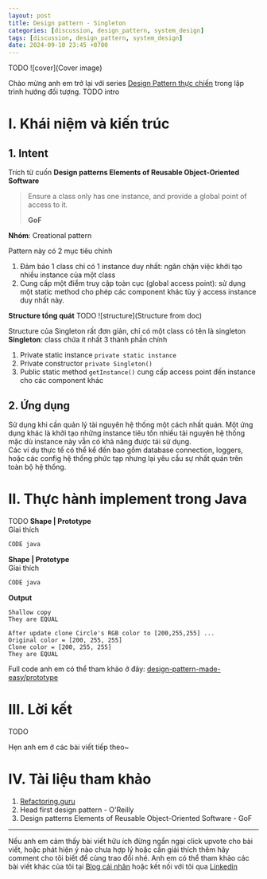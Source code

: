 ```yaml
---
layout: post
title: Design pattern - Singleton
categories: [discussion, design_pattern, system_design]
tags: [discussion, design_pattern, system_design]
date: 2024-09-10 23:45 +0700
---
```


TODO
![cover](Cover image)

Chào mừng anh em trở lại với series [Design Pattern thực chiến](https://viblo.asia/s/design-pattern-thuc-chien-0gdJzpPnVz5) trong lập trình hướng đối tượng.
TODO intro
# I. Khái niệm và kiến trúc
## 1. Intent
Trích từ cuốn **Design patterns Elements of Reusable Object-Oriented Software**
> Ensure a class only has one instance, and provide a global point of access to it.
>
> **GoF**
>

**Nhóm**: Creational pattern

Pattern này có 2 mục tiêu chính
1. Đảm bảo 1 class chỉ có 1 instance duy nhất: ngăn chặn việc khởi tạo nhiều instance của một class
2. Cung cấp một điểm truy cập toàn cục (global access point): sử dụng một static method cho phép các component khác tùy ý access instance duy nhất này.

**Structure tổng quát**
TODO
![structure](Structure from doc)

Structure của Singleton rất đơn giản, chỉ có một class có tên là singleton
**Singleton**: class chứa ít nhất 3 thành phần chính
1. Private static instance `private static instance`
2. Private constructor `private Singleton()`
3. Public static method `getInstance()` cung cấp access point đến instance cho các component khác

## 2. Ứng dụng
Sử dụng khi cần quản lý tài nguyên hệ thống một cách nhất quán. Một ứng dụng khác là khởi tạo những instance tiêu tốn nhiều tài nguyên hệ thống mặc dù instance này vẫn có khả năng được tái sử dụng.\
Các ví dụ thực tế có thể kể đến bao gồm database connection, loggers, hoặc các config hệ thống phức tạp nhưng lại yêu cầu sự nhất quán trên toàn bộ hệ thống.

# II. Thực hành implement trong Java


TODO
**Shape | Prototype**\
Gỉai thích

```java
CODE java
```

**Shape | Prototype**\
Gỉai thích

```java
CODE java
```

**Output**
```
Shallow copy
They are EQUAL

After update clone Circle's RGB color to [200,255,255] ...
Original color = [200, 255, 255]
Clone color = [200, 255, 255]
They are EQUAL
```
Full code anh em có thể tham khảo ở đây: [design-pattern-made-easy/prototype](https://github.com/nguyentaijs/design-pattern-made-easy/tree/main/prototype)

# III. Lời kết
TODO

Hẹn anh em ở các bài viết tiếp theo~

# IV. Tài liệu tham khảo
1. [Refactoring.guru](https://refactoring.guru/design-patterns)
2. Head first design pattern - O'Reilly
3. Design patterns Elements of Reusable Object-Oriented Software - GoF

-----

Nếu anh em cảm thấy bài viết hữu ích đừng ngần ngại click upvote cho bài viết, hoặc phát hiện ý nào chưa hợp lý hoặc cần giải thích thêm hãy comment cho tôi biết để cùng trao đổi nhé.
Anh em có thể tham khảo các bài viết khác của tôi tại [Blog cái nhân](https://nguyentaijs.github.io/) hoặc kết nối với tôi qua [Linkedin](https://www.linkedin.com/in/nguyentaijs)
